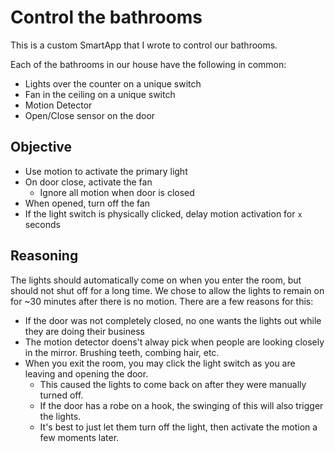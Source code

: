 Control the bathrooms
=====================

This is a custom SmartApp that I wrote to control our bathrooms.

Each of the bathrooms in our house have the following in common:

  * Lights over the counter on a unique switch
  * Fan in the ceiling on a unique switch
  * Motion Detector
  * Open/Close sensor on the door


Objective
---------

  * Use motion to activate the primary light
  * On door close, activate the fan
     * Ignore all motion when door is closed
  * When opened, turn off the fan
  * If the light switch is physically clicked, delay motion activation for `x` seconds


Reasoning
---------

The lights should automatically come on when you enter the room, but should not shut off for a long time.
We chose to allow the lights to remain on for ~30 minutes after there is no motion. There are a few reasons for this:

  * If the door was not completely closed, no one wants the lights out while they are doing their business
  * The motion detector doens't alway pick when people are looking closely in the mirror. Brushing teeth, combing hair, etc.
  * When you exit the room, you may click the light switch as you are leaving and opening the door.
     * This caused the lights to come back on after they were manually turned off.
     * If the door has a robe on a hook, the swinging of this will also trigger the lights.
     * It's best to just let them turn off the light, then activate the motion a few moments later.

